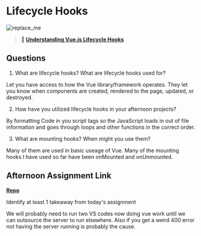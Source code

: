 # Lifecycle Hooks

![replace_me](https://codeworks.blob.core.windows.net/public/assets/img/illustrations/placeholder.svg)

> **📖 [Understanding Vue.js Lifecycle Hooks](https://codeworksacademy.com/fs-student-guide/resources/wk6/03-Vue-Lifecycle-Hooks)**

## Questions

1. What are lifecycle hooks? What are lifecycle hooks used for?

  Let you have access to how the Vue library/framework operates. They let you know when components are created, rendered to the page, updated, or destroyed.

2. How have you utilized lifecycle hooks in your afternoon projects?

  By formatting Code in you script tags so the JavaScript loads in out of file information and goes through loops and other functions in the correct order.

3. What are mounting hooks? When might you use them?

 Many of them are used in basic useage of Vue. Many of the mounting hooks I have used so far have been onMounted and onUnmounted.

## Afternoon Assignment Link

**[Repo](https://github.com/Luke-Yost/late-spring22-vueGregslist)**

Identify at least 1 takeaway from today's assignment

  We will probably need to run two VS codes now doing vue work until we can outsource the server to run elsewhere. Also if you get a weird 400 error not having the server running is probably the cause.
